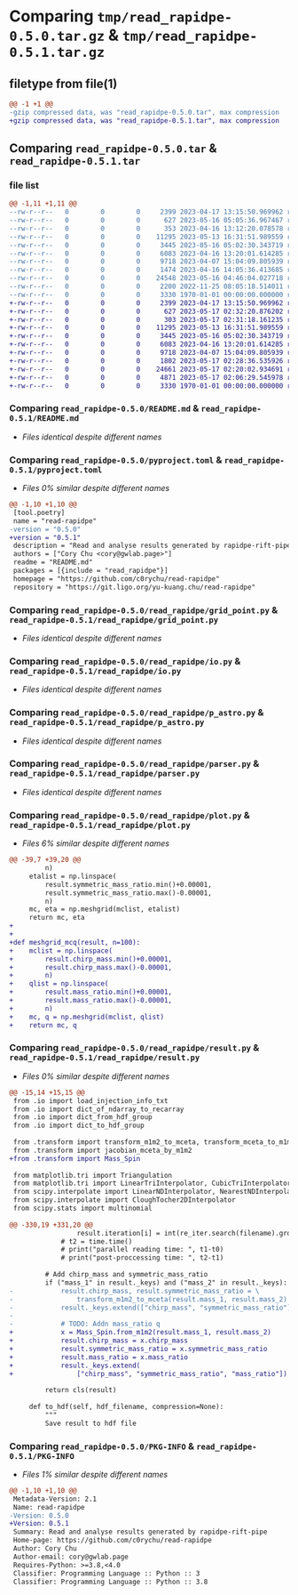 # Comparing `tmp/read_rapidpe-0.5.0.tar.gz` & `tmp/read_rapidpe-0.5.1.tar.gz`

## filetype from file(1)

```diff
@@ -1 +1 @@
-gzip compressed data, was "read_rapidpe-0.5.0.tar", max compression
+gzip compressed data, was "read_rapidpe-0.5.1.tar", max compression
```

## Comparing `read_rapidpe-0.5.0.tar` & `read_rapidpe-0.5.1.tar`

### file list

```diff
@@ -1,11 +1,11 @@
--rw-r--r--   0        0        0     2399 2023-04-17 13:15:50.969962 read_rapidpe-0.5.0/README.md
--rw-r--r--   0        0        0      627 2023-05-16 05:05:36.967467 read_rapidpe-0.5.0/pyproject.toml
--rw-r--r--   0        0        0      353 2023-04-16 13:12:20.078578 read_rapidpe-0.5.0/read_rapidpe/__init__.py
--rw-r--r--   0        0        0    11295 2023-05-13 16:31:51.989559 read_rapidpe-0.5.0/read_rapidpe/grid_point.py
--rw-r--r--   0        0        0     3445 2023-05-16 05:02:30.343719 read_rapidpe-0.5.0/read_rapidpe/io.py
--rw-r--r--   0        0        0     6083 2023-04-16 13:20:01.614285 read_rapidpe-0.5.0/read_rapidpe/p_astro.py
--rw-r--r--   0        0        0     9718 2023-04-07 15:04:09.805939 read_rapidpe-0.5.0/read_rapidpe/parser.py
--rw-r--r--   0        0        0     1474 2023-04-16 14:05:36.413685 read_rapidpe-0.5.0/read_rapidpe/plot.py
--rw-r--r--   0        0        0    24548 2023-05-16 04:46:04.027718 read_rapidpe-0.5.0/read_rapidpe/result.py
--rw-r--r--   0        0        0     2200 2022-11-25 08:05:18.514011 read_rapidpe-0.5.0/read_rapidpe/transform.py
--rw-r--r--   0        0        0     3330 1970-01-01 00:00:00.000000 read_rapidpe-0.5.0/PKG-INFO
+-rw-r--r--   0        0        0     2399 2023-04-17 13:15:50.969962 read_rapidpe-0.5.1/README.md
+-rw-r--r--   0        0        0      627 2023-05-17 02:32:20.876202 read_rapidpe-0.5.1/pyproject.toml
+-rw-r--r--   0        0        0      303 2023-05-17 02:31:18.161235 read_rapidpe-0.5.1/read_rapidpe/__init__.py
+-rw-r--r--   0        0        0    11295 2023-05-13 16:31:51.989559 read_rapidpe-0.5.1/read_rapidpe/grid_point.py
+-rw-r--r--   0        0        0     3445 2023-05-16 05:02:30.343719 read_rapidpe-0.5.1/read_rapidpe/io.py
+-rw-r--r--   0        0        0     6083 2023-04-16 13:20:01.614285 read_rapidpe-0.5.1/read_rapidpe/p_astro.py
+-rw-r--r--   0        0        0     9718 2023-04-07 15:04:09.805939 read_rapidpe-0.5.1/read_rapidpe/parser.py
+-rw-r--r--   0        0        0     1802 2023-05-17 02:28:36.535926 read_rapidpe-0.5.1/read_rapidpe/plot.py
+-rw-r--r--   0        0        0    24661 2023-05-17 02:20:02.934691 read_rapidpe-0.5.1/read_rapidpe/result.py
+-rw-r--r--   0        0        0     4871 2023-05-17 02:06:29.545978 read_rapidpe-0.5.1/read_rapidpe/transform.py
+-rw-r--r--   0        0        0     3330 1970-01-01 00:00:00.000000 read_rapidpe-0.5.1/PKG-INFO
```

### Comparing `read_rapidpe-0.5.0/README.md` & `read_rapidpe-0.5.1/README.md`

 * *Files identical despite different names*

### Comparing `read_rapidpe-0.5.0/pyproject.toml` & `read_rapidpe-0.5.1/pyproject.toml`

 * *Files 0% similar despite different names*

```diff
@@ -1,10 +1,10 @@
 [tool.poetry]
 name = "read-rapidpe"
-version = "0.5.0"
+version = "0.5.1"
 description = "Read and analyse results generated by rapidpe-rift-pipe"
 authors = ["Cory Chu <cory@gwlab.page>"]
 readme = "README.md"
 packages = [{include = "read_rapidpe"}]
 homepage = "https://github.com/c0rychu/read-rapidpe"
 repository = "https://git.ligo.org/yu-kuang.chu/read-rapidpe"
```

### Comparing `read_rapidpe-0.5.0/read_rapidpe/grid_point.py` & `read_rapidpe-0.5.1/read_rapidpe/grid_point.py`

 * *Files identical despite different names*

### Comparing `read_rapidpe-0.5.0/read_rapidpe/io.py` & `read_rapidpe-0.5.1/read_rapidpe/io.py`

 * *Files identical despite different names*

### Comparing `read_rapidpe-0.5.0/read_rapidpe/p_astro.py` & `read_rapidpe-0.5.1/read_rapidpe/p_astro.py`

 * *Files identical despite different names*

### Comparing `read_rapidpe-0.5.0/read_rapidpe/parser.py` & `read_rapidpe-0.5.1/read_rapidpe/parser.py`

 * *Files identical despite different names*

### Comparing `read_rapidpe-0.5.0/read_rapidpe/plot.py` & `read_rapidpe-0.5.1/read_rapidpe/plot.py`

 * *Files 6% similar despite different names*

```diff
@@ -39,7 +39,20 @@
         n)
     etalist = np.linspace(
         result.symmetric_mass_ratio.min()+0.00001,
         result.symmetric_mass_ratio.max()-0.00001,
         n)
     mc, eta = np.meshgrid(mclist, etalist)
     return mc, eta
+
+
+def meshgrid_mcq(result, n=100):
+    mclist = np.linspace(
+        result.chirp_mass.min()+0.00001,
+        result.chirp_mass.max()-0.00001,
+        n)
+    qlist = np.linspace(
+        result.mass_ratio.min()+0.00001,
+        result.mass_ratio.max()-0.00001,
+        n)
+    mc, q = np.meshgrid(mclist, qlist)
+    return mc, q
```

### Comparing `read_rapidpe-0.5.0/read_rapidpe/result.py` & `read_rapidpe-0.5.1/read_rapidpe/result.py`

 * *Files 0% similar despite different names*

```diff
@@ -15,14 +15,15 @@
 from .io import load_injection_info_txt
 from .io import dict_of_ndarray_to_recarray
 from .io import dict_from_hdf_group
 from .io import dict_to_hdf_group
 
 from .transform import transform_m1m2_to_mceta, transform_mceta_to_m1m2
 from .transform import jacobian_mceta_by_m1m2
+from .transform import Mass_Spin
 
 from matplotlib.tri import Triangulation
 from matplotlib.tri import LinearTriInterpolator, CubicTriInterpolator
 from scipy.interpolate import LinearNDInterpolator, NearestNDInterpolator
 from scipy.interpolate import CloughTocher2DInterpolator
 from scipy.stats import multinomial
 
@@ -330,19 +331,20 @@
                 result.iteration[i] = int(re_iter.search(filename).group(1))
             # t2 = time.time()
             # print("parallel reading time: ", t1-t0)
             # print("post-proccessing time: ", t2-t1)
 
         # Add chirp_mass and symmetric_mass_ratio
         if ("mass_1" in result._keys) and ("mass_2" in result._keys):
-            result.chirp_mass, result.symmetric_mass_ratio = \
-                transform_m1m2_to_mceta(result.mass_1, result.mass_2)
-            result._keys.extend(["chirp_mass", "symmetric_mass_ratio"])
-
-            # TODO: Addn mass_ratio q
+            x = Mass_Spin.from_m1m2(result.mass_1, result.mass_2)
+            result.chirp_mass = x.chirp_mass
+            result.symmetric_mass_ratio = x.symmetric_mass_ratio
+            result.mass_ratio = x.mass_ratio
+            result._keys.extend(
+                ["chirp_mass", "symmetric_mass_ratio", "mass_ratio"])
 
         return cls(result)
 
     def to_hdf(self, hdf_filename, compression=None):
         """
         Save result to hdf file
```

### Comparing `read_rapidpe-0.5.0/PKG-INFO` & `read_rapidpe-0.5.1/PKG-INFO`

 * *Files 1% similar despite different names*

```diff
@@ -1,10 +1,10 @@
 Metadata-Version: 2.1
 Name: read-rapidpe
-Version: 0.5.0
+Version: 0.5.1
 Summary: Read and analyse results generated by rapidpe-rift-pipe
 Home-page: https://github.com/c0rychu/read-rapidpe
 Author: Cory Chu
 Author-email: cory@gwlab.page
 Requires-Python: >=3.8,<4.0
 Classifier: Programming Language :: Python :: 3
 Classifier: Programming Language :: Python :: 3.8
```

